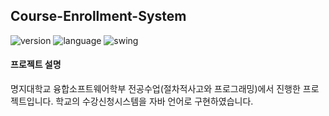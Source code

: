Course-Enrollment-System
---
![version](https://img.shields.io/badge/Version-1.5.0-green.svg)
![language](https://img.shields.io/badge/Language-Java-Orange.svg)
![swing](https://img.shields.io/badge/GUI-Swing-Blue.svg)

#### 프로젝트 설명
명지대학교 융합소프트웨어학부 전공수업(절차적사고와 프로그래밍)에서 진행한 프로젝트입니다.
학교의 수강신청시스템을 자바 언어로 구현하였습니다.
